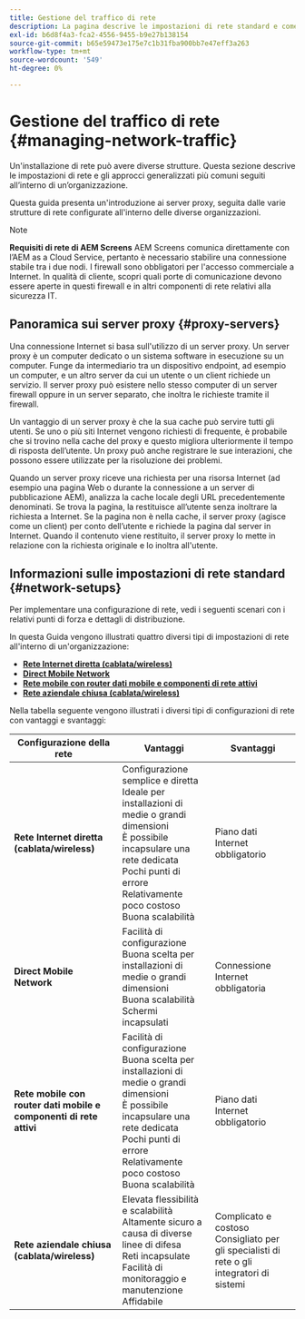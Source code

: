 ```yaml
---
title: Gestione del traffico di rete
description: La pagina descrive le impostazioni di rete standard e come gestire il traffico di rete.
exl-id: b6d8f4a3-fca2-4556-9455-b9e27b138154
source-git-commit: b65e59473e175e7c1b31fba900bb7e47eff3a263
workflow-type: tm+mt
source-wordcount: '549'
ht-degree: 0%

---
```


# Gestione del traffico di rete {#managing-network-traffic}

Un&#39;installazione di rete può avere diverse strutture. Questa sezione descrive le impostazioni di rete e gli approcci generalizzati più comuni seguiti all’interno di un’organizzazione.

Questa guida presenta un&#39;introduzione ai server proxy, seguita dalle varie strutture di rete configurate all&#39;interno delle diverse organizzazioni.

>[!NOTE]
>**Requisiti di rete di AEM Screens**
>AEM Screens comunica direttamente con l’AEM as a Cloud Service, pertanto è necessario stabilire una connessione stabile tra i due nodi. I firewall sono obbligatori per l&#39;accesso commerciale a Internet. In qualità di cliente, scopri quali porte di comunicazione devono essere aperte in questi firewall e in altri componenti di rete relativi alla sicurezza IT.

## Panoramica sui server proxy {#proxy-servers}

Una connessione Internet si basa sull&#39;utilizzo di un server proxy. Un server proxy è un computer dedicato o un sistema software in esecuzione su un computer. Funge da intermediario tra un dispositivo endpoint, ad esempio un computer, e un altro server da cui un utente o un client richiede un servizio. Il server proxy può esistere nello stesso computer di un server firewall oppure in un server separato, che inoltra le richieste tramite il firewall.

Un vantaggio di un server proxy è che la sua cache può servire tutti gli utenti. Se uno o più siti Internet vengono richiesti di frequente, è probabile che si trovino nella cache del proxy e questo migliora ulteriormente il tempo di risposta dell’utente. Un proxy può anche registrare le sue interazioni, che possono essere utilizzate per la risoluzione dei problemi.

Quando un server proxy riceve una richiesta per una risorsa Internet (ad esempio una pagina Web o durante la connessione a un server di pubblicazione AEM), analizza la cache locale degli URL precedentemente denominati. Se trova la pagina, la restituisce all’utente senza inoltrare la richiesta a Internet. Se la pagina non è nella cache, il server proxy (agisce come un client) per conto dell’utente e richiede la pagina dal server in Internet. Quando il contenuto viene restituito, il server proxy lo mette in relazione con la richiesta originale e lo inoltra all&#39;utente.

## Informazioni sulle impostazioni di rete standard {#network-setups}

Per implementare una configurazione di rete, vedi i seguenti scenari con i relativi punti di forza e dettagli di distribuzione.

In questa Guida vengono illustrati quattro diversi tipi di impostazioni di rete all&#39;interno di un&#39;organizzazione:

* **[Rete Internet diretta (cablata/wireless)](/help/using/direct-internet-network.md)**
* **[Direct Mobile Network](/help/using/mobile-network.md)**
* **[Rete mobile con router dati mobile e componenti di rete attivi](/help/using/mobile-network-router.md)**
* **[Rete aziendale chiusa (cablata/wireless)](/help/using/enclosed-corporate-network.md)**

Nella tabella seguente vengono illustrati i diversi tipi di configurazioni di rete con vantaggi e svantaggi:

| Configurazione della rete | Vantaggi | Svantaggi |
|--- |--- |--- |
| **Rete Internet diretta (cablata/wireless)** | Configurazione semplice e diretta<br>Ideale per installazioni di medie o grandi dimensioni<br>È possibile incapsulare una rete dedicata<br>Pochi punti di errore<br>Relativamente poco costoso<br>Buona scalabilità | Piano dati Internet obbligatorio |
| **Direct Mobile Network** | Facilità di configurazione<br>Buona scelta per installazioni di medie o grandi dimensioni<br>Buona scalabilità<br>Schermi incapsulati | Connessione Internet obbligatoria |
| **Rete mobile con router dati mobile e componenti di rete attivi** | Facilità di configurazione<br>Buona scelta per installazioni di medie o grandi dimensioni<br>È possibile incapsulare una rete dedicata<br>Pochi punti di errore<br>Relativamente poco costoso<br>Buona scalabilità | Piano dati Internet obbligatorio |
| **Rete aziendale chiusa (cablata/wireless)** | Elevata flessibilità e scalabilità<br>Altamente sicuro a causa di diverse linee di difesa<br>Reti incapsulate<br>Facilità di monitoraggio e manutenzione<br>Affidabile | Complicato e costoso<br>Consigliato per gli specialisti di rete o gli integratori di sistemi |
